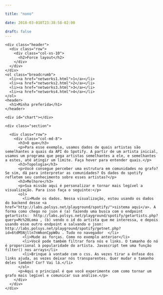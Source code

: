 ```yaml
---

title: "nono"

date: 2018-03-010T23:38:58-02:00

draft: false
---
```

<p><link href="https://fonts.googleapis.com/css?family=Open+Sans|Roboto+Slab" rel="stylesheet">
<link href="css/bootstrap.min.css" rel="stylesheet">
<link href="css/main.css" rel="stylesheet">
<link href="css/fonts.css" rel="stylesheet"></p>

<style>
  .node {
      fill: #ccc;
      stroke: #fff;
      stroke-width: 2px;
  }

  .link {
      stroke: #999;
      stroke-opacity: 0.7;
  }


</style>


<body>

  <div class="container">

    <div class="header">
      <div class="row">
        <div class="col-xs-10">
          <h2>Force layout</h2>
        </div>
      </div>
    </div>
    <ol class="breadcrumb">
      <li><a href="networks1.html">1</a></li>
      <li><a href="networks2.html">2</a></li>
      <li><a href="networks3.html">3</a></li>
      <li><a href="networks4.html">4</a></li>
    </ol>
    <header>
      <h1>Minha preferida</h1>
    </header>

    <div id="chart"></div>

    <div class="section">

      <div class="row">
        <div class="col-md-8">
          <h3>O que</h3>
          <p>Para esse exemplo, usamos dados de quais artistas são semelhantes a quais da API do Spotify. A partir de um artista inicial, usamos um programa que pega artistas semelhantes a ele, e semelhantes a estes, até atingir um limite. Faça hover para entender quais.</p>
          <h3>Topologia</h3>
          <p>Você consegue perceber uma estrutura em comunidades no grafo? Se sim, dá para interpretar as comunidades? Os dados do spotify refletem seu conhecimento sobre esses artistas?</p>
          <h3>Melhore</h3>
          <p>Sua missão aqui é personalizar e tornar mais legível a visualização. Para isso faça o seguinte:</p>
          <ol>
            <li>Mude os dados. Nessa visualização, estou usando os dados do backend desse <a href="http://labs.polsys.net/playground/spotify/">sistema aqui</a>. A forma como chego no json é (a) fazendo uma busca com o endpoint getartists:  http://labs.polsys.net/playground/spotify/getartists.php?query=Mc%20Loma , (b) vendo o id do artista que me interessa, e depois usando esse outro endpoint e salvando o json: http://labs.polsys.net/playground/spotify/getnet.php?id=6tdM5Njlln7nWkonCppW0u . Tudo no navegador  </li>
            <li>Mude as forças. Como no exemplo anterior</li>
            <li>Você pode também filtrar fora nós e links. O tamanho do nó é proporcional à popularidade do artista. Javascript tem uma função filter() nos arrays</li>
            <li>Brinque à vontade com o css. As vezes tirar a ênfase dos links ajuda, as vezes deixar nós transparentes. Quer mudar o tamanho deles também? Cor? Vai lá.</li>
          </ol>
          <p>Aqui o principal é que você experimente com como tornar um grafo mais legível e comunicar sua análise.</p>
        </div>
      </div>
    </div>
  </div>

  <footer></footer>

  <!-- scripts -->
  <script src="js/d3.v4.min.js"></script>
  <script>
    var
        width = 1000,
        height = 1000;

    //var path = d3.;

    var svg = d3.select("#chart")
        .append("svg")
        .attr('version', '1.1')
        .attr('viewBox', '0 0 '+width+' '+height)
        .attr('width', '100%');




    //var color = d3.scaleOrdinal(d3.schemeCategory20);

    var color = d3.scaleThreshold()
      .domain([30, 40, 50, 60, 70, 80, 95])
      .range(d3.schemeYlOrRd[7]);

    var simulation = d3.forceSimulation()
        .force("link", d3.forceLink().id(function(d)  { return d.id; }))
        .force("charge", d3.forceManyBody().strength(-45))
        .force("center", d3.forceCenter(width / 2, height / 2));

    d3.json("arctic.json", function(error, graph) {
      if (error) throw error;

      console.dir(graph.edges);
      console.dir(graph.nodes);

      var link = svg.append("g")
          .attr("class", "link")
        .selectAll("line")
          .data(graph.edges)
        .enter().append("line")
          .attr("stroke-width", 0.5);

      var node = svg.append("g")
          .attr("class", "nodes")
        .selectAll("circle")
          .data(graph.nodes)
        .enter().append("circle")
          .attr("r", function(d) { return d.size/10; })
          .attr("fill", function(d) { if(d.label === "Arctic Monkeys"){ return "#333"} return color(d.size); })
          .call(d3.drag()
              .on("start", dragstarted)
              .on("drag", dragged)
              .on("end", dragended));



      node.append("title")
          .text(function(d) { return d.label; });

      simulation
          .nodes(graph.nodes)
          .on("tick", ticked);

      simulation.force("link")
          .links(graph.edges);

      //add zoom capabilities
      var zoom_handler = d3.zoom()
          .on("zoom", zoom_actions);

      zoom_handler(svg);

      //specify what to do when zoom event listener is triggered
      function zoom_actions(){
      d3.selectAll("g").attr("transform", d3.event.transform);
      }

      function ticked() {
        link
            .attr("x1", function(d) { return d.source.x; })
            .attr("y1", function(d) { return d.source.y; })
            .attr("x2", function(d) { return d.target.x; })
            .attr("y2", function(d) { return d.target.y; });

        node
            .attr("cx", function(d) { return d.x; })
            .attr("cy", function(d) { return d.y; });
      }
    });

    function dragstarted(d) {
      if (!d3.event.active) simulation.alphaTarget(0.3).restart();
      d.fx = d.x;
      d.fy = d.y;
    }

    function dragged(d) {
      d.fx = d3.event.x;
      d.fy = d3.event.y;
    }

    function dragended(d) {
      if (!d3.event.active) simulation.alphaTarget(0);
      d.fx = null;
      d.fy = null;
    }

</script>

</body>
